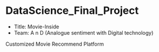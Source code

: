 # DataScience_Final_Project

- Title: Movie-Inside
- Team: A n D (Analogue sentiment with Digital technology)

Customized Movie Recommend Platform
